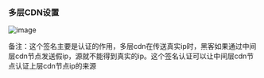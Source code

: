 ### 多层CDN设置

![image](https://user-images.githubusercontent.com/90588289/133736086-4b1c0c0a-cbd3-41d1-bdda-c149a26017af.png)

备注：这个签名主要是认证的作用，多层cdn在传送真实ip时，黑客如果通过中间层cdn节点发送假ip，源就不能得到真实的ip。这个签名认证可以让中间层cdn节点认证上层cdn节点ip的来源
